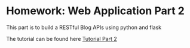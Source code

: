 # Homework: Web Application Part 2

This part is to build a RESTful Blog APIs using python and flask

The  tutorial can be found here [Tutorial Part 2](https://www.codementor.io/olawalealadeusi896/building-a-restful-blog-apis-using-python-and-flask-part-2-l9y8awusp)
